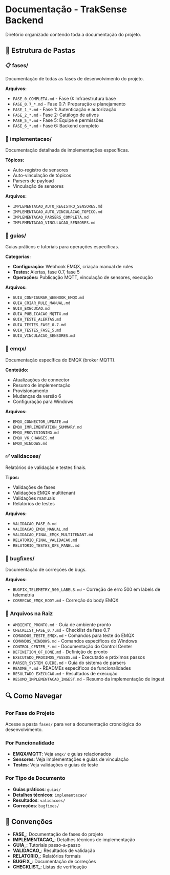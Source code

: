 # Documentação - TrakSense Backend

Diretório organizado contendo toda a documentação do projeto.

## 📁 Estrutura de Pastas

### 📋 fases/
Documentação de todas as fases de desenvolvimento do projeto.

**Arquivos:**
- `FASE_0_COMPLETA.md` - Fase 0: Infraestrutura base
- `FASE_0.7_*.md` - Fase 0.7: Preparação e planejamento
- `FASE_1_*.md` - Fase 1: Autenticação e autorização
- `FASE_2_*.md` - Fase 2: Catálogo de ativos
- `FASE_5_*.md` - Fase 5: Equipe e permissões
- `FASE_6_*.md` - Fase 6: Backend completo

### 🔨 implementacao/
Documentação detalhada de implementações específicas.

**Tópicos:**
- Auto-registro de sensores
- Auto-vinculação de tópicos
- Parsers de payload
- Vinculação de sensores

**Arquivos:**
- `IMPLEMENTACAO_AUTO_REGISTRO_SENSORES.md`
- `IMPLEMENTACAO_AUTO_VINCULACAO_TOPICO.md`
- `IMPLEMENTACAO_PARSERS_COMPLETA.md`
- `IMPLEMENTACAO_VINCULACAO_SENSORES.md`

### 📖 guias/
Guias práticos e tutoriais para operações específicas.

**Categorias:**
- **Configuração:** Webhook EMQX, criação manual de rules
- **Testes:** Alertas, fase 0.7, fase 5
- **Operações:** Publicação MQTT, vinculação de sensores, execução

**Arquivos:**
- `GUIA_CONFIGURAR_WEBHOOK_EMQX.md`
- `GUIA_CRIAR_RULE_MANUAL.md`
- `GUIA_EXECUCAO.md`
- `GUIA_PUBLICACAO_MQTTX.md`
- `GUIA_TESTE_ALERTAS.md`
- `GUIA_TESTES_FASE_0.7.md`
- `GUIA_TESTES_FASE_5.md`
- `GUIA_VINCULACAO_SENSORES.md`

### 🔌 emqx/
Documentação específica do EMQX (broker MQTT).

**Conteúdo:**
- Atualizações de connector
- Resumo de implementação
- Provisionamento
- Mudanças da versão 6
- Configuração para Windows

**Arquivos:**
- `EMQX_CONNECTOR_UPDATE.md`
- `EMQX_IMPLEMENTATION_SUMMARY.md`
- `EMQX_PROVISIONING.md`
- `EMQX_V6_CHANGES.md`
- `EMQX_WINDOWS.md`

### ✅ validacoes/
Relatórios de validação e testes finais.

**Tipos:**
- Validações de fases
- Validações EMQX multitenant
- Validações manuais
- Relatórios de testes

**Arquivos:**
- `VALIDACAO_FASE_0.md`
- `VALIDACAO_EMQX_MANUAL.md`
- `VALIDACAO_FINAL_EMQX_MULTITENANT.md`
- `RELATORIO_FINAL_VALIDACAO.md`
- `RELATORIO_TESTES_OPS_PANEL.md`

### 🐛 bugfixes/
Documentação de correções de bugs.

**Arquivos:**
- `BUGFIX_TELEMETRY_500_LABELS.md` - Correção de erro 500 em labels de telemetria
- `CORRECAO_EMQX_BODY.md` - Correção do body EMQX

### 📄 Arquivos na Raiz

- `AMBIENTE_PRONTO.md` - Guia de ambiente pronto
- `CHECKLIST_FASE_0.7.md` - Checklist da fase 0.7
- `COMANDOS_TESTE_EMQX.md` - Comandos para teste do EMQX
- `COMANDOS_WINDOWS.md` - Comandos específicos do Windows
- `CONTROL_CENTER_*.md` - Documentação do Control Center
- `DEFINITION_OF_DONE.md` - Definição de pronto
- `EXECUTADO_PROXIMOS_PASSOS.md` - Executado e próximos passos
- `PARSER_SYSTEM_GUIDE.md` - Guia do sistema de parsers
- `README_*.md` - READMEs específicos de funcionalidades
- `RESULTADO_EXECUCAO.md` - Resultados de execução
- `RESUMO_IMPLEMENTACAO_INGEST.md` - Resumo da implementação de ingest

## 🔍 Como Navegar

### Por Fase do Projeto
Acesse a pasta `fases/` para ver a documentação cronológica do desenvolvimento.

### Por Funcionalidade
- **EMQX/MQTT**: Veja `emqx/` e guias relacionados
- **Sensores**: Veja implementações e guias de vinculação
- **Testes**: Veja validações e guias de teste

### Por Tipo de Documento
- **Guias práticos**: `guias/`
- **Detalhes técnicos**: `implementacao/`
- **Resultados**: `validacoes/`
- **Correções**: `bugfixes/`

## 📝 Convenções

- **FASE_**: Documentação de fases do projeto
- **IMPLEMENTACAO_**: Detalhes técnicos de implementação
- **GUIA_**: Tutoriais passo-a-passo
- **VALIDACAO_**: Resultados de validação
- **RELATORIO_**: Relatórios formais
- **BUGFIX_**: Documentação de correções
- **CHECKLIST_**: Listas de verificação
